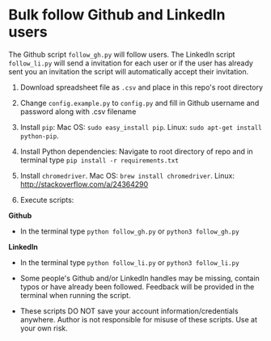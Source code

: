 # Bulk follow Github and LinkedIn users

The Github script `follow_gh.py` will follow users. The LinkedIn script `follow_li.py` will send a invitation for each user or if the user has already sent you an invitation the script will automatically accept their invitation.

1) Download spreadsheet file as `.csv` and place in this repo's root directory

2) Change `config.example.py` to `config.py` and fill in Github username and password along with .csv filename

3) Install `pip`: Mac OS: `sudo easy_install pip`. Linux: `sudo apt-get install python-pip`. 

4) Install Python dependencies: Navigate to root directory of repo and in terminal type `pip install -r requirements.txt`

5) Install `chromedriver`. Mac OS: `brew install chromedriver`. Linux: http://stackoverflow.com/a/24364290

6) Execute scripts: 

**Github** 
  * In the terminal type `python follow_gh.py` or `python3 follow_gh.py`

**LinkedIn** 
  * In the terminal type `python follow_li.py` or `python3 follow_li.py`

* Some people's Github and/or LinkedIn handles may be missing, contain typos or have already been followed. Feedback will be provided in the terminal when running the script.

* These scripts DO NOT save your account information/credentials anywhere. Author is not responsible for misuse of these scripts. Use at your own risk.